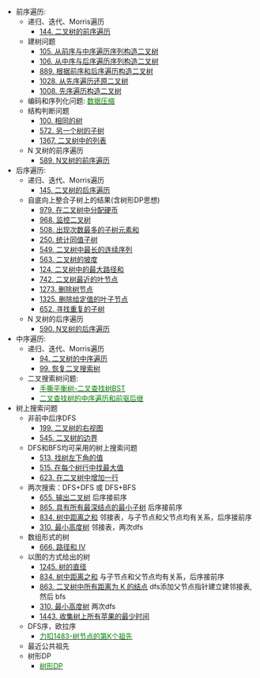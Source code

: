 - 前序遍历: 
  - 递归、迭代、Morris遍历  
    - [144. 二叉树的前序遍历](https://leetcode-cn.com/problems/binary-tree-preorder-traversal/)  
  - 建树问题
    - [105. 从前序与中序遍历序列构造二叉树](https://leetcode-cn.com/problems/construct-binary-tree-from-preorder-and-inorder-traversal/)  
    - [106. 从中序与后序遍历序列构造二叉树](https://leetcode-cn.com/problems/construct-binary-tree-from-inorder-and-postorder-traversal/)  
    - [889. 根据前序和后序遍历构造二叉树](https://leetcode-cn.com/problems/construct-binary-tree-from-preorder-and-postorder-traversal/)
    - [1028. 从先序遍历还原二叉树](https://leetcode-cn.com/problems/recover-a-tree-from-preorder-traversal/)
    - [1008. 先序遍历构造二叉树](https://leetcode-cn.com/problems/construct-binary-search-tree-from-preorder-traversal/)
  - 编码和序列化问题: [<font color=green>数据压缩</font>](https://chengzhaoxi.xyz/2020/08/13/%E6%95%B0%E6%8D%AE%E5%8E%8B%E7%BC%A9/)
  - 结构判断问题
    - [100. 相同的树](https://leetcode-cn.com/problems/same-tree/)
    - [572. 另一个树的子树](https://leetcode-cn.com/problems/subtree-of-another-tree/)
    - [1367. 二叉树中的列表](https://leetcode-cn.com/problems/linked-list-in-binary-tree/)
  - N 叉树的前序遍历
    - [589. N叉树的前序遍历](https://leetcode-cn.com/problems/n-ary-tree-preorder-traversal/)  
- 后序遍历: 
  - 递归、迭代、Morris遍历  
    - [145. 二叉树的后序遍历](https://leetcode-cn.com/problems/binary-tree-postorder-traversal/)  
  - 自底向上整合子树上的结果(含树形DP思想)
    - [979. 在二叉树中分配硬币](https://leetcode-cn.com/problems/distribute-coins-in-binary-tree/)  
    - [968. 监控二叉树](https://leetcode-cn.com/problems/binary-tree-cameras/)  
    - [508. 出现次数最多的子树元素和](https://leetcode-cn.com/problems/most-frequent-subtree-sum/)  
    - [250. 统计同值子树](https://leetcode-cn.com/problems/count-univalue-subtrees/)  
    - [549. 二叉树中最长的连续序列](https://leetcode-cn.com/problems/binaryjjj-tree-longest-consecutive-sequence-ii/)
    - [563. 二叉树的坡度](https://leetcode-cn.com/problems/binary-tree-tilt/)
    - [124. 二叉树中的最大路径和](https://leetcode-cn.com/problems/binary-tree-maximum-path-sum/)
    - [742. 二叉树最近的叶节点](https://leetcode-cn.com/problems/closest-leaf-in-a-binary-tree/)
    - [1273. 删除树节点](https://leetcode-cn.com/problems/delete-tree-nodes/)  
    - [1325. 删除给定值的叶子节点](https://leetcode-cn.com/problems/delete-leaves-with-a-given-value/)
    - [652. 寻找重复的子树](https://leetcode-cn.com/problems/find-duplicate-subtrees/)
  - N 叉树的后序遍历
    - [590. N叉树的后序遍历](https://leetcode-cn.com/problems/n-ary-tree-postorder-traversal/)  
- 中序遍历: 
  - 递归、迭代、Morris遍历  
    - [94. 二叉树的中序遍历](https://leetcode-cn.com/problems/binary-tree-inorder-traversal/)  
    - [99. 恢复二叉搜索树](https://leetcode-cn.com/problems/recover-binary-search-tree/)
  - 二叉搜索树问题: 
    - [<font color=green>手撕平衡树-二叉查找树BST</font>](https://chengzhaoxi.xyz/2020/07/17/%E6%89%8B%E6%92%95%E5%B9%B3%E8%A1%A1%E6%A0%91-%E4%BA%8C%E5%8F%89%E6%90%9C%E7%B4%A2%E6%A0%91BST/)
    - [<font color=green>二叉查找树的中序遍历和前驱后继</font>](https://chengzhaoxi.xyz/2020/08/26/%E4%BA%8C%E5%8F%89%E6%9F%A5%E6%89%BE%E6%A0%91%E7%9A%84%E4%B8%AD%E5%BA%8F%E9%81%8D%E5%8E%86%E5%92%8C%E5%89%8D%E9%A9%B1%E5%90%8E%E7%BB%A7/)
- 树上搜索问题
  - 非前中后序DFS
    - [199. 二叉树的右视图](https://leetcode-cn.com/problems/binary-tree-right-side-view/)  
    - [545. 二叉树的边界](https://leetcode-cn.com/problems/boundary-of-binary-tree/)  
  - DFS和BFS均可采用的树上搜索问题
    - [513. 找树左下角的值](https://leetcode-cn.com/problems/find-bottom-left-tree-value/)
    - [515. 在每个树行中找最大值](https://leetcode-cn.com/problems/find-largest-value-in-each-tree-row/)
    - [623. 在二叉树中增加一行](https://leetcode-cn.com/problems/add-one-row-to-tree/)
  - 两次搜索：DFS+DFS 或 DFS+BFS
    - [655. 输出二叉树](https://leetcode-cn.com/problems/print-binary-tree/) 后序接前序
    - [865. 具有所有最深结点的最小子树](https://leetcode-cn.com/problems/smallest-subtree-with-all-the-deepest-nodes/) 后序接前序
    - [834. 树中距离之和](https://leetcode-cn.com/problems/sum-of-distances-in-tree/) 邻接表，与子节点和父节点均有关系，后序接前序
    - [310. 最小高度树](https://leetcode-cn.com/problems/minimum-height-trees/) 邻接表，两次dfs
  - 数组形式的树
    - [666. 路径和 IV](https://leetcode-cn.com/problems/path-sum-iv/)
  - 以图的方式给出的树
    - [1245. 树的直径](https://leetcode-cn.com/problems/tree-diameter/)
    - [834. 树中距离之和](https://leetcode-cn.com/problems/sum-of-distances-in-tree/) 与子节点和父节点均有关系，后序接前序
    - [863. 二叉树中所有距离为 K 的结点](https://leetcode-cn.com/submissions/detail/69672304/) dfs添加父节点指针建立建邻接表, 然后 bfs
    - [310. 最小高度树](https://leetcode-cn.com/problems/minimum-height-trees/) 两次dfs
    - [1443. 收集树上所有苹果的最少时间](https://leetcode-cn.com/problems/minimum-time-to-collect-all-apples-in-a-tree/)
  - DFS序，欧拉序
    - [<font color=green>力扣1483-树节点的第K个祖先</font>](https://chengzhaoxi.xyz/2020/06/17/%E5%8A%9B%E6%89%A31483-%E6%A0%91%E8%8A%82%E7%82%B9%E7%9A%84%E7%AC%AC-K-%E4%B8%AA%E7%A5%96%E5%85%88/)
  - 最近公共祖先
  - 树形DP 
    - [<font color=green>树形DP</font>](https://chengzhaoxi.xyz/2020/08/26/%E6%A0%91%E5%BD%A2DP/)
